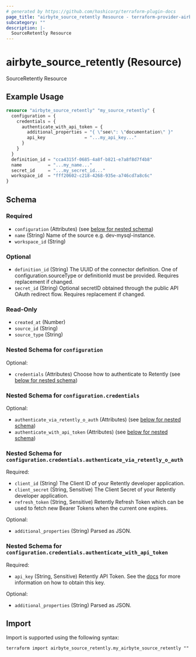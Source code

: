 ```yaml
---
# generated by https://github.com/hashicorp/terraform-plugin-docs
page_title: "airbyte_source_retently Resource - terraform-provider-airbyte"
subcategory: ""
description: |-
  SourceRetently Resource
---
```


# airbyte_source_retently (Resource)

SourceRetently Resource

## Example Usage

```terraform
resource "airbyte_source_retently" "my_source_retently" {
  configuration = {
    credentials = {
      authenticate_with_api_token = {
        additional_properties = "{ \"see\": \"documentation\" }"
        api_key               = "...my_api_key..."
      }
    }
  }
  definition_id = "cca4315f-0685-4a8f-b821-e7a8f8d7f4b8"
  name          = "...my_name..."
  secret_id     = "...my_secret_id..."
  workspace_id  = "fff20602-c218-4268-935e-a746cd7a8c6c"
}
```

<!-- schema generated by tfplugindocs -->
## Schema

### Required

- `configuration` (Attributes) (see [below for nested schema](#nestedatt--configuration))
- `name` (String) Name of the source e.g. dev-mysql-instance.
- `workspace_id` (String)

### Optional

- `definition_id` (String) The UUID of the connector definition. One of configuration.sourceType or definitionId must be provided. Requires replacement if changed.
- `secret_id` (String) Optional secretID obtained through the public API OAuth redirect flow. Requires replacement if changed.

### Read-Only

- `created_at` (Number)
- `source_id` (String)
- `source_type` (String)

<a id="nestedatt--configuration"></a>
### Nested Schema for `configuration`

Optional:

- `credentials` (Attributes) Choose how to authenticate to Retently (see [below for nested schema](#nestedatt--configuration--credentials))

<a id="nestedatt--configuration--credentials"></a>
### Nested Schema for `configuration.credentials`

Optional:

- `authenticate_via_retently_o_auth` (Attributes) (see [below for nested schema](#nestedatt--configuration--credentials--authenticate_via_retently_o_auth))
- `authenticate_with_api_token` (Attributes) (see [below for nested schema](#nestedatt--configuration--credentials--authenticate_with_api_token))

<a id="nestedatt--configuration--credentials--authenticate_via_retently_o_auth"></a>
### Nested Schema for `configuration.credentials.authenticate_via_retently_o_auth`

Required:

- `client_id` (String) The Client ID of your Retently developer application.
- `client_secret` (String, Sensitive) The Client Secret of your Retently developer application.
- `refresh_token` (String, Sensitive) Retently Refresh Token which can be used to fetch new Bearer Tokens when the current one expires.

Optional:

- `additional_properties` (String) Parsed as JSON.


<a id="nestedatt--configuration--credentials--authenticate_with_api_token"></a>
### Nested Schema for `configuration.credentials.authenticate_with_api_token`

Required:

- `api_key` (String, Sensitive) Retently API Token. See the <a href="https://app.retently.com/settings/api/tokens">docs</a> for more information on how to obtain this key.

Optional:

- `additional_properties` (String) Parsed as JSON.

## Import

Import is supported using the following syntax:

```shell
terraform import airbyte_source_retently.my_airbyte_source_retently ""
```
